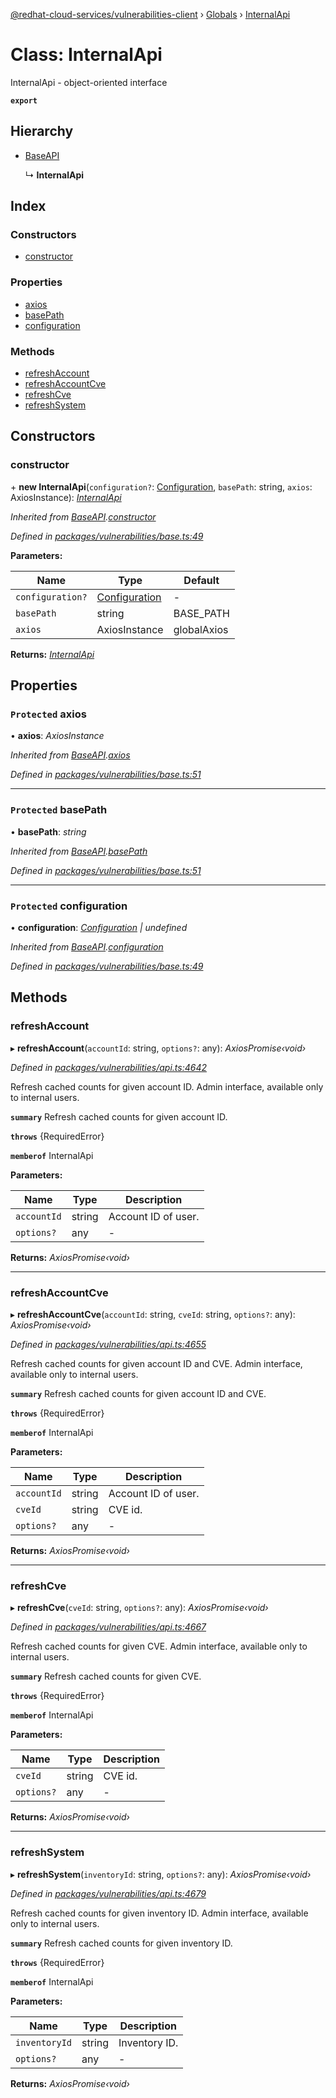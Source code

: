[@redhat-cloud-services/vulnerabilities-client](../README.md) › [Globals](../globals.md) › [InternalApi](internalapi.md)

# Class: InternalApi

InternalApi - object-oriented interface

**`export`** 

## Hierarchy

* [BaseAPI](baseapi.md)

  ↳ **InternalApi**

## Index

### Constructors

* [constructor](internalapi.md#constructor)

### Properties

* [axios](internalapi.md#protected-axios)
* [basePath](internalapi.md#protected-basepath)
* [configuration](internalapi.md#protected-configuration)

### Methods

* [refreshAccount](internalapi.md#refreshaccount)
* [refreshAccountCve](internalapi.md#refreshaccountcve)
* [refreshCve](internalapi.md#refreshcve)
* [refreshSystem](internalapi.md#refreshsystem)

## Constructors

###  constructor

\+ **new InternalApi**(`configuration?`: [Configuration](configuration.md), `basePath`: string, `axios`: AxiosInstance): *[InternalApi](internalapi.md)*

*Inherited from [BaseAPI](baseapi.md).[constructor](baseapi.md#constructor)*

*Defined in [packages/vulnerabilities/base.ts:49](https://github.com/RedHatInsights/javascript-clients/blob/master/packages/vulnerabilities/base.ts#L49)*

**Parameters:**

Name | Type | Default |
------ | ------ | ------ |
`configuration?` | [Configuration](configuration.md) | - |
`basePath` | string | BASE_PATH |
`axios` | AxiosInstance | globalAxios |

**Returns:** *[InternalApi](internalapi.md)*

## Properties

### `Protected` axios

• **axios**: *AxiosInstance*

*Inherited from [BaseAPI](baseapi.md).[axios](baseapi.md#protected-axios)*

*Defined in [packages/vulnerabilities/base.ts:51](https://github.com/RedHatInsights/javascript-clients/blob/master/packages/vulnerabilities/base.ts#L51)*

___

### `Protected` basePath

• **basePath**: *string*

*Inherited from [BaseAPI](baseapi.md).[basePath](baseapi.md#protected-basepath)*

*Defined in [packages/vulnerabilities/base.ts:51](https://github.com/RedHatInsights/javascript-clients/blob/master/packages/vulnerabilities/base.ts#L51)*

___

### `Protected` configuration

• **configuration**: *[Configuration](configuration.md) | undefined*

*Inherited from [BaseAPI](baseapi.md).[configuration](baseapi.md#protected-configuration)*

*Defined in [packages/vulnerabilities/base.ts:49](https://github.com/RedHatInsights/javascript-clients/blob/master/packages/vulnerabilities/base.ts#L49)*

## Methods

###  refreshAccount

▸ **refreshAccount**(`accountId`: string, `options?`: any): *AxiosPromise‹void›*

*Defined in [packages/vulnerabilities/api.ts:4642](https://github.com/RedHatInsights/javascript-clients/blob/master/packages/vulnerabilities/api.ts#L4642)*

Refresh cached counts for given account ID. Admin interface, available only to internal users.

**`summary`** Refresh cached counts for given account ID.

**`throws`** {RequiredError}

**`memberof`** InternalApi

**Parameters:**

Name | Type | Description |
------ | ------ | ------ |
`accountId` | string | Account ID of user. |
`options?` | any | - |

**Returns:** *AxiosPromise‹void›*

___

###  refreshAccountCve

▸ **refreshAccountCve**(`accountId`: string, `cveId`: string, `options?`: any): *AxiosPromise‹void›*

*Defined in [packages/vulnerabilities/api.ts:4655](https://github.com/RedHatInsights/javascript-clients/blob/master/packages/vulnerabilities/api.ts#L4655)*

Refresh cached counts for given account ID and CVE. Admin interface, available only to internal users.

**`summary`** Refresh cached counts for given account ID and CVE.

**`throws`** {RequiredError}

**`memberof`** InternalApi

**Parameters:**

Name | Type | Description |
------ | ------ | ------ |
`accountId` | string | Account ID of user. |
`cveId` | string | CVE id. |
`options?` | any | - |

**Returns:** *AxiosPromise‹void›*

___

###  refreshCve

▸ **refreshCve**(`cveId`: string, `options?`: any): *AxiosPromise‹void›*

*Defined in [packages/vulnerabilities/api.ts:4667](https://github.com/RedHatInsights/javascript-clients/blob/master/packages/vulnerabilities/api.ts#L4667)*

Refresh cached counts for given CVE. Admin interface, available only to internal users.

**`summary`** Refresh cached counts for given CVE.

**`throws`** {RequiredError}

**`memberof`** InternalApi

**Parameters:**

Name | Type | Description |
------ | ------ | ------ |
`cveId` | string | CVE id. |
`options?` | any | - |

**Returns:** *AxiosPromise‹void›*

___

###  refreshSystem

▸ **refreshSystem**(`inventoryId`: string, `options?`: any): *AxiosPromise‹void›*

*Defined in [packages/vulnerabilities/api.ts:4679](https://github.com/RedHatInsights/javascript-clients/blob/master/packages/vulnerabilities/api.ts#L4679)*

Refresh cached counts for given inventory ID. Admin interface, available only to internal users.

**`summary`** Refresh cached counts for given inventory ID.

**`throws`** {RequiredError}

**`memberof`** InternalApi

**Parameters:**

Name | Type | Description |
------ | ------ | ------ |
`inventoryId` | string | Inventory ID. |
`options?` | any | - |

**Returns:** *AxiosPromise‹void›*
